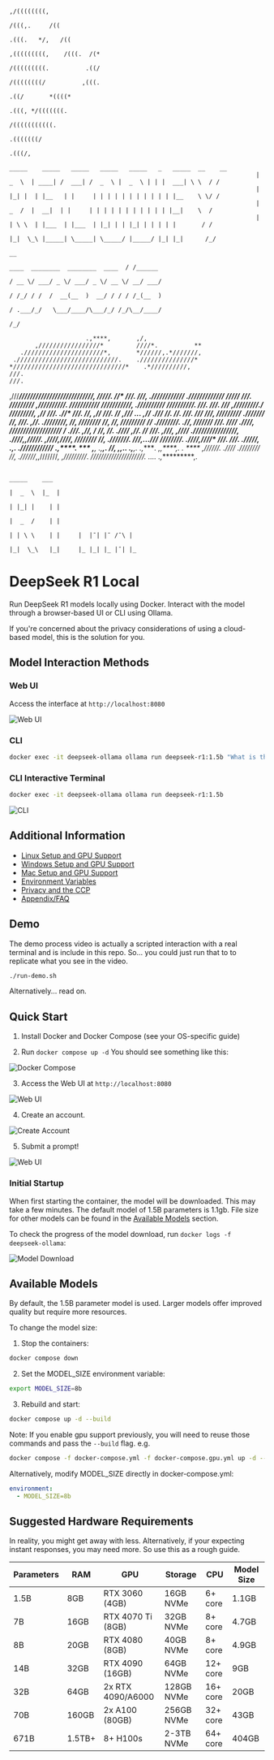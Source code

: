 
                                                                                                      ,/((((((((,
                                                                                                   /(((,.     /((
                                                                                                .(((.   */,   /((
                                                                                       ,(((((((((,    /(((.  /(*
                                                                                       /(((((((((.          .((/
                                                                                       /((((((((/          ,(((.
                                                                                             .((/       *((((*
                                                                                             .(((, */(((((((.
                                                                                                /(((((((((((.
                                                                                                   .(((((((/
                                                                                                      .(((/,
                                                                         _____    _____   _____   _____   _____   _   _____  __    __
                                                                        |  _  \  | ____| /  ___| /  _  \ |  _  \ | | |  ___| \ \  / /
                                                                        | |_| |  | |__   | |     | | | | | | | | | | | |__    \ \/ /
                                                                        |  _  /  |  __|  | |     | | | | | | | | | | | |__|    \  /
                                                                        | | \ \  | |___  | |___  | |_| | | |_| | | | | |       / /
                                                                        |_|  \_\ |_____| \_____| \_____/ |_____/ |_| |_|      /_/
                                                                                                                                                                                            __
                                                                                   ____  ________  ________  ____  / /______
                                                                                  / __ \/ ___/ _ \/ ___/ _ \/ __ \/ __/ ___/
                                                                                 / /_/ / /  /  __(__  )  __/ / / / /_(__  )
                                                                                / .___/_/   \___/____/\___/_/ /_/\__/____/
                                                                               /_/

                         .,****,       ,/,
           ,/////////////////*         ////*.          **
       .//////////////////////*,       *//////,.*///////,
     .////////////////////////////.    .///////////////*
    *///////////////////////////////*    .*//////////,                  ///.                                                                                                    ///.
   ,///*****///////////////////////////,   /////.                       //*                                                                                                     ///.
   ///,          .*////////////   ./////////////               */////*  ///.   */////////*     ,//////////.   *///////////*     ///////////,    .//////////*     *//////////.   ///.     *///.
   ///*              ,/////////.*/   */////////,             ,//*       ///. .//*       ///.  *//,      ,//*  *///.      *//   ,///      ...   ,//*      .///   *//.      *//.  ///.   ///*
   *///,                */////////    .///////*              //,        ///. ,//. .////////,  //,  *////////  *//,        //,   */////////*    *//  .////////. .//,  *///////*  ///. ////
   .////,                 *///////////////////               */*       .///. ,//,             */*             *//,       *//.           .////  ,//.             //*             ///.  ,///,
    ,////*                 .////////////////,                .////*,,*/////.  ,////*,*////,    ////****////   *//, .///////.   *///*,...*///*   *////***////.   .////*,*////*   ///.    *///.
     ./////,        .,.      .////////////*                     .,****. ***      ,*****,         .,****,.     *//,  ,,..         .,******,.       .,*****.         ,,****,.     ***.      ****
       ,//////.     .////*     .////////*                                                                     *//,
         .*//////**,,///////*,    ,/////////*.
             */////////////////////.   ....
                 .,**********,.

                                                                                      _____    ___
                                                                                     |  _  \  |_  |
                                                                                     | |_| |    | |
                                                                                     |  _  /    | |
                                                                                     | | \ \    | |     |  |¯| |¯ /¯\ |
                                                                                     |_|  \_\   |_|     |_ |_| |_ |¯| |_
# DeepSeek R1 Local

Run DeepSeek R1 models locally using Docker. Interact with the model through a browser-based UI or CLI using Ollama.

If you're concerned about the privacy considerations of using a cloud-based model, this is the solution for you.

## Model Interaction Methods

### Web UI
Access the interface at `http://localhost:8080`

![Web UI](images/web-new.png)

### CLI
```bash
docker exec -it deepseek-ollama ollama run deepseek-r1:1.5b "What is the capital of France?"
```
### CLI Interactive Terminal
```bash
docker exec -it deepseek-ollama ollama run deepseek-r1:1.5b
```

![CLI](images/interactive-terminal.png)

## Additional Information

- [Linux Setup and GPU Support](docs/linux.md)
- [Windows Setup and GPU Support](docs/windows.md)
- [Mac Setup and GPU Support](docs/mac.md)
- [Environment Variables](docs/envvars.md)
- [Privacy and the CCP](docs/privacy.md)
- [Appendix/FAQ](docs/appendix.md)

## Demo

The demo process video is actually a scripted interaction with a real terminal and is include in this repo. So... you could just run that to to replicate what you see in the video.

```bash
./run-demo.sh
```

Alternatively... read on.

## Quick Start

1. Install Docker and Docker Compose (see your OS-specific guide)

2. Run `docker compose up -d`
You should see something like this:

![Docker Compose](images/docker-up.png)

3. Access the Web UI at `http://localhost:8080`

![Web UI](images/web-first-start.png)

4. Create an account.

![Create Account](images/sign-up.png)

5. Submit a prompt!

![Web UI](images/web.png)

### Initial Startup

When first starting the container, the model will be downloaded. This may take a few minutes. The default model of 1.5B parameters is 1.1gb. File size for other models can be found in the [Available Models](#available-models) section.

To check the progress of the model download, run `docker logs -f deepseek-ollama`:

![Model Download](images/model-pull-startup-progress.png)

## Available Models

By default, the 1.5B parameter model is used. Larger models offer improved quality but require more resources.

To change the model size:

1. Stop the containers:
```bash
docker compose down
```

2. Set the MODEL_SIZE environment variable:
```bash
export MODEL_SIZE=8b
```

3. Rebuild and start:
```bash
docker compose up -d --build
```

Note: If you enable gpu support previously, you will need to reuse those commands and pass the `--build` flag.
e.g.
```bash
docker compose -f docker-compose.yml -f docker-compose.gpu.yml up -d --build
```

Alternatively, modify MODEL_SIZE directly in docker-compose.yml:
```yaml
environment:
  - MODEL_SIZE=8b
```

## Suggested Hardware Requirements

In reality, you might get away with less. Alternatively, if your expecting instant responses, you may need more. So use this as a rough guide.

| Parameters | RAM | GPU | Storage | CPU | Model Size |
|------------|-----|-----|---------|-----|------------|
| 1.5B | 8GB | RTX 3060 (4GB) | 16GB NVMe | 6+ core | 1.1GB |
| 7B | 16GB | RTX 4070 Ti (8GB) | 32GB NVMe | 8+ core | 4.7GB |
| 8B | 20GB | RTX 4080 (8GB) | 40GB NVMe | 8+ core | 4.9GB |
| 14B | 32GB | RTX 4090 (16GB) | 64GB NVMe | 12+ core | 9GB |
| 32B | 64GB | 2x RTX 4090/A6000 | 128GB NVMe | 16+ core | 20GB |
| 70B | 160GB | 2x A100 (80GB) | 256GB NVMe | 32+ core | 43GB |
| 671B | 1.5TB+ | 8+ H100s | 2-3TB NVMe | 64+ core | 404GB |